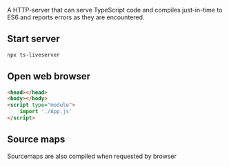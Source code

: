 A HTTP-server that can serve TypeScript code and compiles just-in-time to ES6 and reports errors as they are encountered.

## Start server

```bash
npx ts-liveserver
```

## Open web browser

```html
<head></head>
<body></body>
<script type="module">
	import './App.js'
</script>
```

## Source maps

Sourcemaps are also compiled when requested by browser
